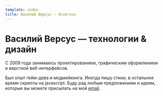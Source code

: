 ```yaml
---
template: index
title: Василий Версус — dcversus
---
```


# Василий Версус — технологии & дизайн

С 2009 года занимаюсь проектированием, графическим оформлением и версткой веб-интерфейсов.

Был опыт гейм-дева и модмейкинга. Иногда пишу стихи, в остальное время скрипты на javascript. Буду рад любым предложениям и идеям, которые вы можете присылать на мой [email](mailto:dcversus@gmail.com).